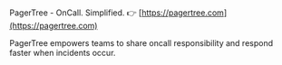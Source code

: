 PagerTree - OnCall. Simplified. 👉 [https://pagertree.com](https://pagertree.com)

PagerTree empowers teams to share oncall responsibility and respond faster when incidents occur.
